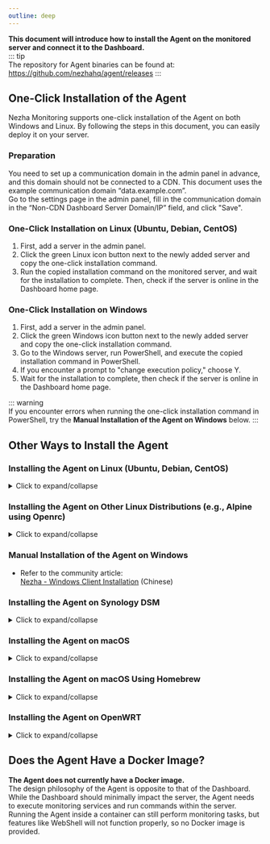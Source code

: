 ```yaml
---
outline: deep
---
```


**This document will introduce how to install the Agent on the monitored server and connect it to the Dashboard.**  
::: tip  
The repository for Agent binaries can be found at: <https://github.com/nezhahq/agent/releases>
:::

## One-Click Installation of the Agent

Nezha Monitoring supports one-click installation of the Agent on both Windows and Linux. By following the steps in this document, you can easily deploy it on your server.

### Preparation

You need to set up a communication domain in the admin panel in advance, and this domain should not be connected to a CDN. This document uses the example communication domain “data.example.com”.  
Go to the settings page in the admin panel, fill in the communication domain in the “Non-CDN Dashboard Server Domain/IP” field, and click "Save".

### One-Click Installation on Linux (Ubuntu, Debian, CentOS)

1. First, add a server in the admin panel.
2. Click the green Linux icon button next to the newly added server and copy the one-click installation command.
3. Run the copied installation command on the monitored server, and wait for the installation to complete. Then, check if the server is online in the Dashboard home page.

### One-Click Installation on Windows

1. First, add a server in the admin panel.
2. Click the green Windows icon button next to the newly added server and copy the one-click installation command.
3. Go to the Windows server, run PowerShell, and execute the copied installation command in PowerShell.
4. If you encounter a prompt to "change execution policy," choose Y.
5. Wait for the installation to complete, then check if the server is online in the Dashboard home page.

::: warning  
If you encounter errors when running the one-click installation command in PowerShell, try the **Manual Installation of the Agent on Windows** below.
:::

## Other Ways to Install the Agent

### Installing the Agent on Linux (Ubuntu, Debian, CentOS)
<details>
  <summary>Click to expand/collapse</summary>

1. First, add a server in the admin panel.
2. Run the script on the monitored server:

```bash
curl -L https://raw.githubusercontent.com/naiba/nezha/master/script/install.sh -o nezha.sh && chmod +x nezha.sh && sudo ./nezha.sh
```

1. Select “Install monitoring Agent.”
2. Enter the communication domain, such as "data.example.com".
3. Enter the dashboard communication port (gRPC port), default is 5555.
4. Enter the Agent secret, which is generated when you add a server in the admin panel and can be found on the “Servers” page in the admin panel.
5. Wait for the installation to complete, then check if the server is online in the Dashboard home page.

</details>

### Installing the Agent on Other Linux Distributions (e.g., Alpine using Openrc)
<details>
  <summary>Click to expand/collapse</summary>

This section is contributed by [unknown0054](https://github.com/unknwon0054).

1. Modify SERVER, SECRET, TLS, and execute in the shell:

```shell
cat >/etc/init.d/nezha-agent<< EOF
#!/sbin/openrc-run
SERVER="" # Dashboard domain ip:port
SECRET="" # SECRET
TLS="" # Enable TLS if yes "--tls", leave empty if no
NZ_BASE_PATH="/opt/nezha"
NZ_AGENT_PATH="${NZ_BASE_PATH}/agent"
pidfile="/run/${RC_SVCNAME}.pid"
command="/opt/nezha/agent/nezha-agent"
command_args="-s ${SERVER} -p ${SECRET} ${TLS}"
command_background=true
depend() {
  need net
}
checkconfig() {
  GITHUB_URL="github.com"
  if [ ! -f "${NZ_AGENT_PATH}/nezha-agent" ]; then
    if [[ $(uname -m | grep 'x86_64') != "" ]]; then
      os_arch="amd64"
    elif [[ $(uname -m | grep 'i386\|i686') != "" ]]; then
      os_arch="386"
    elif [[ $(uname -m | grep 'aarch64\|armv8b\|armv8l') != "" ]]; then
      os_arch="arm64"
    elif [[ $(uname -m | grep 'arm') != "" ]]; then
      os_arch="arm"
    elif [[ $(uname -m | grep 's390x') != "" ]]; then
      os_arch="s390x"
    elif [[ $(uname -m | grep 'riscv64') != "" ]]; then
      os_arch="riscv64"
    fi
    local version=$(curl -m 10 -sL "https://api.github.com/repos/nezhahq/agent/releases/latest" | grep "tag_name" | head -n 1 | awk -F ":" '{print $2}' | sed 's/\"//g;s/,//g;s/ //g')
    if [ ! -n "$version" ]; then
      version=$(curl -m 10 -sL "https://fastly.jsdelivr.net/gh/nezhahq/agent/" | grep "option\.value" | awk -F "'" '{print $2}' | sed 's/nezhahq\/agent@/v/g')
    fi
    if [ ! -n "$version" ]; then
      version=$(curl -m 10 -sL "https://gcore.jsdelivr.net/gh/nezhahq/agent/" | grep "option\.value" | awk -F "'" '{print $2}' | sed 's/nezhahq\/agent@/v/g')
    fi
    if [ ! -n "$version" ]; then
      echo -e "Failed to get the version number. Please check if the server can connect to https://api.github.com/repos/nezhahq/agent/releases/latest"
      return 0
    else
      echo -e "The latest version is: ${version}"
    fi
    wget -t 2 -T 10 -O nezha-agent_linux_${os_arch}.zip https://${GITHUB_URL}/nezhahq/agent/releases/download/${version}/nezha-agent_linux_${os_arch}.zip >/dev/null 2>&1
    if [[ $? != 0 ]]; then
      echo -e "Failed to download Release. Please check if the server can connect to ${GITHUB_URL}"
      return 0
    fi
    mkdir -p $NZ_AGENT_PATH
    chmod 755 -R $NZ_AGENT_PATH
    unzip -qo nezha-agent_linux_${os_arch}.zip && mv nezha-agent $NZ_AGENT_PATH && rm -rf nezha-agent_linux_${os_arch}.zip README.md
  fi
  if [ ! -x "${NZ_AGENT_PATH}/nezha-agent" ]; then
    chmod +x ${NZ_AGENT_PATH}/nezha-agent
  fi
}
start_pre() {
  if [ "${RC_CMD}" != "restart" ]; then
    checkconfig || return $?
  fi
}
EOF
```

2. Add execute permissions

```shell
chmod +x /etc/init.d/nezha-agent
```

3. Start Nezha-Agent

```shell
rc-service nezha-agent start
```

4. Add to startup

```shell
rc-update add nezha-agent
```

</details>

### Manual Installation of the Agent on Windows
* Refer to the community article:  
[Nezha - Windows Client Installation](https://nyko.me/2020/12/13/nezha-windows-client.html) (Chinese)

### Installing the Agent on Synology DSM
<details>
  <summary>Click to expand/collapse</summary>

* Refer to community articles:  
[Installing Nezha Monitoring Agent on Synology DSM 7.x](https://blog.mitsea.com/3929551d08bd4bb0a8baa453e2d92b0c/) (Chinese)  
[Nezha - Synology Client (Agent) Installation Tutorial](https://wl.gta5pdx.cn/archives/546/) (Chinese)

* Using Systemd *for DSM7 only*:

```sh
# Agent path
EXEC="/PATH/TO/nezha-agent"
# Log path
LOG="${EXEC}.log"
# Additional execution parameters, can be empty
ARGS=""
# Nezha server gRPC address
SERVER="HOST_OR_IP:gRPC_PORT"
# The secret key obtained in the previous step
SECRET="APP_SECRET"
# User running the service, *strongly recommended to use non-root user*
RUN_USER="nezha"

# Write to systemd service file
cat << EOF > /usr/lib/systemd/system/nezha.service
[Unit]
Description=Nezha Agent Service
After=network.target

[Service]
Type=simple
ExecStart=/bin/nohup ${EXEC} ${ARGS} -s ${SERVER} -p ${SECRET} &>> ${LOG} &
ExecStop=ps -fe |grep nezha-agent|awk '{print \$2}'|xargs kill
User=${RUN_USER}

Restart=on-abort

[Install]
WantedBy=multi-user.target
EOF

# Reload service
systemctl daemon-reload
# Start service
systemctl start nezha
# Enable service startup
systemctl enable nezha
```

‼️ Modify the corresponding information before running the above commands with the `root` account to complete the installation.

</details>

### Installing the Agent on macOS
<details>
  <summary>Click to expand/collapse</summary>

***This section is adapted from [Mitsea Blog](https://blog.mitsea.com/e796f93db38d49e4b18df234c6ee75f5) with the author's permission***  
::: warning  
If you are prompted "macOS cannot verify this app" during installation, manually allow the program to run in System Settings.  
:::

1. First, add a server in the admin panel.
2. Go to the [Release](https://github.com/nezhahq/agent/releases) page to download the Agent binary file. Choose to download the darwin amd64 or arm64 Agent according to your CPU architecture. Download the amd64 version for Intel CPU, or the arm64 version for Apple Silicon. After downloading, unzip the Agent binary file, such as unzipping it to the Downloads folder.
3. Create a file named `nezha_agent.plist` and save it with the following content:

```xml  
<?xml version="1.0" encoding="UTF-8"?>
<!DOCTYPE plist PUBLIC "-//Apple//DTD PLIST 1.0//EN" "http://www.apple.com/DTDs/PropertyList-1.0.dtd">
<plist version="1.0">
<dict>
 <key>KeepAlive</key>
 <true/>
 <key>Label</key>
 <string>nezha_agent</string>
 <key>Program</key>
 <string>Modify the path to the Agent binary file here, such as: /Users/123/Downloads/nezha-agent</string>
 <key>ProgramArguments</key>
 <array>
  <string>Modify the path to the Agent binary file here, same as above</string>
  <string>--password</string>
  <string>The communication secret, such as: 529664783eeb23cc25</string>
  <string>--server</string>
  <string>The communication URL and gRPC port, such as: data.example.com:5555</string>
 </array>
 <key>RunAtLoad</key>
 <true/>
</dict>
</plist>
```

4. Load the plist file into launchd using the following command in Terminal, **make sure to replace the file path**:

```shell  
launchctl load /Users/123/Desktop/nezha_agent.plist
```

5. Start the process:

```shell  
launchctl start nezha_agent
```

6. Check if the process is running:

```shell  
launchctl list | grep nezha_agent
```

7. Stop the process and remove it:

```shell  
launchctl stop nezha_agent
```

```shell  
launchctl remove nezha_agent
```

</details>

### Installing the Agent on macOS Using Homebrew
<details>
  <summary>Click to expand/collapse</summary>

***This section is adapted from [🐿️松鼠收集🌰](https://blog.mre.red/archives/install_nezha_monitoring_agent_service_with_homebrew) with the author's permission***

::: warning	
Please be sure to add environment variables before installing nezha-agent through Homebrew!
Homebrew creates the service-required plist file during software installation, and if you add the environment variables after installation, it will fail to start due to missing parameters.
:::

1. Add environment variables:

```shell
echo 'export HOMEBREW_NEZHA_AGENT_PASSWORD="Communication key, obtained from the service page"' >> ~/.zshrc
echo 'export HOMEBREW_NEZHA_AGENT_SERVER="Your server and port, format your.domain:5555 "' >> ~/.zshrc
source ~/.zshrc
```

2. Install Nezha Agent:

::: danger
Note that this Homebrew repository is maintained by a third party and is unrelated to Nezha Monitoring.
The Nezha project team does not endorse this repository's usability, security, etc. Please evaluate the risks yourself before using!
:::

Since it has not yet been submitted to the Homebrew Core official library, it is temporarily placed in the [third-party Homebrew repository](https://github.com/Brewforge/homebrew-chinese) maintained by the author of the blog:

```shell
brew install brewforge/chinese/nezha-agent
```

3. Start Nezha Agent service through Homebrew:

```shell
brew services start nezha-agent
```

4. Check the service status:

```shell
brew services info nezha-agent
```

5. Stop the service:

```shell
brew services stop nezha-agent
```

6. Uninstall Nezha Agent:

```shell
brew rm nezha-agent
```

7. If there is an error, first check the environment variables:

```shell
echo $HOMEBREW_NEZHA_AGENT_PASSWORD
echo $HOMEBREW_NEZHA_AGENT_SERVER
```

8. If the environment variables are configured correctly, try reinstalling:

```shell
brew services stop nezha-agent
brew reinstall nezha-agent
brew services start nezha-agent
```

9. If the issue persists, submit a issue to the [third-party Homebrew repository](https://github.com/Brewforge/homebrew-chinese).

</details>

### Installing the Agent on OpenWRT
<details>
  <summary>Click to expand/collapse</summary>

**How to solve installation difficulties and issues in one step?**

* Refer to the project:  
[NZ-OpenWrt](https://github.com/dysf888/NZ-OpenWrt)  

**How to enable autostart on older OpenWRT/LEDE?**

* Refer to the project:  
[Nezha Monitoring for OpenWRT](https://github.com/Erope/openwrt_nezha)  

**How to enable autostart on newer OpenWRT? Contributor: @艾斯德斯**

* First, download the corresponding binary from the release, unzip the zip package, and place it in `/root`.
* Run `chmod +x /root/nezha-agent` to grant execution permission, then create `/etc/init.d/nezha-service`:

```shell
#!/bin/sh /etc/rc.common

START=99
USE_PROCD=1

start_service() {
 procd_open_instance
 procd_set_param command /root/nezha-agent -s Dashboard communication domain:port -p Key -d
 procd_set_param respawn
 procd_close_instance
}

stop_service() {
  killall nezha-agent
}

restart() {
 stop
 sleep 2
 start
}
```

* Run `chmod +x /etc/init.d/nezha-service` to grant execution permission.  
* Start the service: `/etc/init.d/nezha-service enable && /etc/init.d/nezha-service start`

</details>

## Does the Agent Have a Docker Image?

**The Agent does not currently have a Docker image.**  
The design philosophy of the Agent is opposite to that of the Dashboard. While the Dashboard should minimally impact the server, the Agent needs to execute monitoring services and run commands within the server.  
Running the Agent inside a container can still perform monitoring tasks, but features like WebShell will not function properly, so no Docker image is provided.